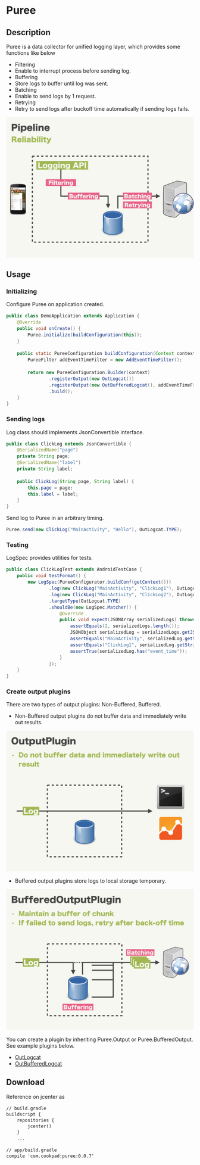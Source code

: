 Puree
====

## Description

Puree is a data collector for unified logging layer, which provides some functions like below

- Filtering
 - Enable to interrupt process before sending log.
- Buffering
 - Store logs to buffer until log was sent.
- Batching
 - Enable to send logs by 1 request.
- Retrying
 - Retry to send logs after buckoff time automatically if sending logs fails.

![](./images/logging.png)

## Usage

### Initializing

Configure Puree on application created.

```java
public class DemoApplication extends Application {
    @Override
    public void onCreate() {
        Puree.initialize(buildConfiguration(this));
    }

    public static PureeConfiguration buildConfiguration(Context context) {
        PureeFilter addEventTimeFilter = new AddEventTimeFilter();

        return new PureeConfiguration.Builder(context)
                .registerOutput(new OutLogcat())
                .registerOutput(new OutBufferedLogcat(), addEventTimeFilter)
                .build();
    }
}
```

### Sending logs

Log class should implements JsonConvertible interface.

```java
public class ClickLog extends JsonConvertible {
    @SerializedName("page")
    private String page;
    @SerializedName("label")
    private String label;

    public ClickLog(String page, String label) {
        this.page = page;
        this.label = label;
    }
}
```

Send log to Puree in an arbitrary timing.

```java
Puree.send(new ClickLog("MainActivity", "Hello"), OutLogcat.TYPE);
```

### Testing

LogSpec provides utilities for tests.

```java
public class ClickLogTest extends AndroidTestCase {
    public void testFormat() {
        new LogSpec(PureeConfigurator.buildConf(getContext()))
                .log(new ClickLog("MainActivity", "ClickLog1"), OutLogcat.TYPE)
                .log(new ClickLog("MainActivity", "ClickLog2"), OutLogcat.TYPE)
                .targetType(OutLogcat.TYPE)
                .shouldBe(new LogSpec.Matcher() {
                    @Override
                    public void expect(JSONArray serializedLogs) throws JSONException {
                        assertEquals(2, serializedLogs.length());
                        JSONObject serializedLog = serializedLogs.getJSONObject(0);
                        assertEquals("MainActivity", serializedLog.getString("page"));
                        assertEquals("ClickLog1", serializedLog.getString("label"));
                        assertTrue(serializedLog.has("event_time"));
                    }
                });
    }
}
```

### Create output plugins


There are two types of output plugins: Non-Buffered, Buffered.

- Non-Buffered output plugins do not buffer data and immediately write out results.

![](./images/output_plugin.png)

- Buffered output plugins store logs to local storage temporary.

![](./images/buffered_output_plugin.png)

You can create a plugin by inheriting Puree.Output or Puree.BufferedOutput. See example plugins below.

- [OutLogcat](https://github.com/rejasupotaro/Puree/blob/master/plugins%2Fsrc%2Fmain%2Fjava%2Fcom%2Fcookpad%2Fandroid%2Fpuree%2Fplugins%2FOutLogcat.java)
- [OutBufferedLogcat](https://github.com/rejasupotaro/Puree/blob/master/plugins%2Fsrc%2Fmain%2Fjava%2Fcom%2Fcookpad%2Fandroid%2Fpuree%2Fplugins%2FOutBufferedLogcat.java)

## Download

Reference on jcenter as

```
// build.gradle
buildscript {
    repositories {
        jcenter()
    }
    ...

// app/build.gradle
compile 'com.cookpad:puree:0.0.7'
```
